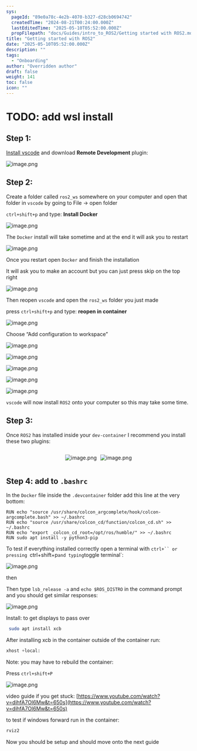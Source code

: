 ```yaml
---
sys:
  pageId: "89e0a78c-4e2b-4070-b327-d28cb0694742"
  createdTime: "2024-08-21T00:24:00.000Z"
  lastEditedTime: "2025-05-10T05:52:00.000Z"
  propFilepath: "docs/Guides/intro_to_ROS2/Getting started with ROS2.md"
title: "Getting started with ROS2"
date: "2025-05-10T05:52:00.000Z"
description: ""
tags:
  - "Onboarding"
author: "Overridden author"
draft: false
weight: 141
toc: false
icon: ""
---
```


# TODO: add wsl install

## Step 1:

[Install vscode](https://code.visualstudio.com/download) and download **Remote Development** plugin:

![image.png](https://prod-files-secure.s3.us-west-2.amazonaws.com/d518164a-d88e-44d1-a4ee-3adb3bd8bce0/efb52993-1881-4a40-b95e-6f020334f022/image.png?X-Amz-Algorithm=AWS4-HMAC-SHA256&X-Amz-Content-Sha256=UNSIGNED-PAYLOAD&X-Amz-Credential=ASIAZI2LB4664BUG3FXP%2F20250520%2Fus-west-2%2Fs3%2Faws4_request&X-Amz-Date=20250520T033600Z&X-Amz-Expires=3600&X-Amz-Security-Token=IQoJb3JpZ2luX2VjEOP%2F%2F%2F%2F%2F%2F%2F%2F%2F%2FwEaCXVzLXdlc3QtMiJHMEUCIQCR4aW8tQAqkYhucHEkoEkFxWErDx%2Bk3WupmDLPGmQqDAIgSECtOpKDlXsn%2FleTezKhGMMxpV9rnpQOh8oAlc%2FA60oqiAQInP%2F%2F%2F%2F%2F%2F%2F%2F%2F%2FARAAGgw2Mzc0MjMxODM4MDUiDII6u8nd4HgQDc29PyrcA5g2eAjOcqHo4b%2Bq7FY%2FtySFObcghCshlmn%2B5H%2F%2BHBm0%2BdhI%2BTCVOGV%2BPd%2BoxHkDDaDy9k1Fr9gEsGc2wxMAUNG2%2B84XVCjwc2TUp%2B%2BCFGK%2FksefmWFpKIEZzJszzQvoQlN9XyltR%2BX3uArabEPq0zRqz6xrwQg25vB72th%2Be7NE9yjQVftcw2MDwpsh6qxyo%2BDoSndEfcWvg64TN2I2l4v0fOTKd%2FKiHsSjbdKD4wH4PWIh5xpLbAGyoOlY8PmrKYmAoYzuTRPJJjycANDTfMg5D58kJ9pw%2Bn0Yq3CBA8s3A91Ixv1jcgyiaZKr01yU8g5%2F7BtDWS5%2BLBDjoPYAgxF4b1OpWXV9GyuUmU%2FpY3wbeVOErzG5pwdwz0AtuXQM8bsIPh3RvlIntTJ6CWaxl1xzYK7%2B789WTKA%2FUWKvc754qzOv65AYR4PXqB728P7buGiOMKZcZjioTjKxwKnb0mOKvmG4kdQFwpOCP3IL8w3ChR4jlw4Cek62HRYRor%2BkO2X8csPaYslmm5ioXII9vp6wEsKD54%2BBoTRivTWUtbT2NxoVyWesyEuldNkMEjHYYwKqHBpcm%2FaQuQ3j1sU0aE1a5pvxWeoQbu4jLiNkXG03zxq9RW1Of%2F0frd5QMJfjr8EGOqUB%2BuW%2B2n042XTfJ2t313n0rM75bNVLE%2BE9ObD3d0RJY6%2Bl%2Fz6dyQ7hfU%2BjspyP0y5n13E9bHAFHdipoMaK0osfA%2FyTUVhoo2gIB1oroo5vMFv4%2FtsqxvEmIBgbkRtcCmkGH3cGjP3cuB8RqEFhVzw302wtf5JoKLQCix6QvcksdLp2mp5jiXGljcOOC1gA0NVZfSiEexsBaR8JXiH0AUz1gVgxTkUj&X-Amz-Signature=153bc641ad1c223c420c181443b47b18503a21692f06aaec75f16b74c96b88d6&X-Amz-SignedHeaders=host&x-id=GetObject)

## Step 2:

Create a folder called `ros2_ws` somewhere on your computer and open that folder in `vscode` by going to File → open folder 

`ctrl+shift+p` and type: **Install Docker**

![image.png](https://prod-files-secure.s3.us-west-2.amazonaws.com/d518164a-d88e-44d1-a4ee-3adb3bd8bce0/2269dc0e-1cd5-47ff-bceb-c04ad9b2eab0/image.png?X-Amz-Algorithm=AWS4-HMAC-SHA256&X-Amz-Content-Sha256=UNSIGNED-PAYLOAD&X-Amz-Credential=ASIAZI2LB4664BUG3FXP%2F20250520%2Fus-west-2%2Fs3%2Faws4_request&X-Amz-Date=20250520T033600Z&X-Amz-Expires=3600&X-Amz-Security-Token=IQoJb3JpZ2luX2VjEOP%2F%2F%2F%2F%2F%2F%2F%2F%2F%2FwEaCXVzLXdlc3QtMiJHMEUCIQCR4aW8tQAqkYhucHEkoEkFxWErDx%2Bk3WupmDLPGmQqDAIgSECtOpKDlXsn%2FleTezKhGMMxpV9rnpQOh8oAlc%2FA60oqiAQInP%2F%2F%2F%2F%2F%2F%2F%2F%2F%2FARAAGgw2Mzc0MjMxODM4MDUiDII6u8nd4HgQDc29PyrcA5g2eAjOcqHo4b%2Bq7FY%2FtySFObcghCshlmn%2B5H%2F%2BHBm0%2BdhI%2BTCVOGV%2BPd%2BoxHkDDaDy9k1Fr9gEsGc2wxMAUNG2%2B84XVCjwc2TUp%2B%2BCFGK%2FksefmWFpKIEZzJszzQvoQlN9XyltR%2BX3uArabEPq0zRqz6xrwQg25vB72th%2Be7NE9yjQVftcw2MDwpsh6qxyo%2BDoSndEfcWvg64TN2I2l4v0fOTKd%2FKiHsSjbdKD4wH4PWIh5xpLbAGyoOlY8PmrKYmAoYzuTRPJJjycANDTfMg5D58kJ9pw%2Bn0Yq3CBA8s3A91Ixv1jcgyiaZKr01yU8g5%2F7BtDWS5%2BLBDjoPYAgxF4b1OpWXV9GyuUmU%2FpY3wbeVOErzG5pwdwz0AtuXQM8bsIPh3RvlIntTJ6CWaxl1xzYK7%2B789WTKA%2FUWKvc754qzOv65AYR4PXqB728P7buGiOMKZcZjioTjKxwKnb0mOKvmG4kdQFwpOCP3IL8w3ChR4jlw4Cek62HRYRor%2BkO2X8csPaYslmm5ioXII9vp6wEsKD54%2BBoTRivTWUtbT2NxoVyWesyEuldNkMEjHYYwKqHBpcm%2FaQuQ3j1sU0aE1a5pvxWeoQbu4jLiNkXG03zxq9RW1Of%2F0frd5QMJfjr8EGOqUB%2BuW%2B2n042XTfJ2t313n0rM75bNVLE%2BE9ObD3d0RJY6%2Bl%2Fz6dyQ7hfU%2BjspyP0y5n13E9bHAFHdipoMaK0osfA%2FyTUVhoo2gIB1oroo5vMFv4%2FtsqxvEmIBgbkRtcCmkGH3cGjP3cuB8RqEFhVzw302wtf5JoKLQCix6QvcksdLp2mp5jiXGljcOOC1gA0NVZfSiEexsBaR8JXiH0AUz1gVgxTkUj&X-Amz-Signature=4b384d23e8c360dca344060a68b760c054adb9d876f996c48909df6c71fec721&X-Amz-SignedHeaders=host&x-id=GetObject)

The `Docker` install will take sometime and at the end it will ask you to restart

![image.png](https://prod-files-secure.s3.us-west-2.amazonaws.com/d518164a-d88e-44d1-a4ee-3adb3bd8bce0/ed233f78-be33-4b1f-b89c-9c346c0e961e/image.png?X-Amz-Algorithm=AWS4-HMAC-SHA256&X-Amz-Content-Sha256=UNSIGNED-PAYLOAD&X-Amz-Credential=ASIAZI2LB4664BUG3FXP%2F20250520%2Fus-west-2%2Fs3%2Faws4_request&X-Amz-Date=20250520T033600Z&X-Amz-Expires=3600&X-Amz-Security-Token=IQoJb3JpZ2luX2VjEOP%2F%2F%2F%2F%2F%2F%2F%2F%2F%2FwEaCXVzLXdlc3QtMiJHMEUCIQCR4aW8tQAqkYhucHEkoEkFxWErDx%2Bk3WupmDLPGmQqDAIgSECtOpKDlXsn%2FleTezKhGMMxpV9rnpQOh8oAlc%2FA60oqiAQInP%2F%2F%2F%2F%2F%2F%2F%2F%2F%2FARAAGgw2Mzc0MjMxODM4MDUiDII6u8nd4HgQDc29PyrcA5g2eAjOcqHo4b%2Bq7FY%2FtySFObcghCshlmn%2B5H%2F%2BHBm0%2BdhI%2BTCVOGV%2BPd%2BoxHkDDaDy9k1Fr9gEsGc2wxMAUNG2%2B84XVCjwc2TUp%2B%2BCFGK%2FksefmWFpKIEZzJszzQvoQlN9XyltR%2BX3uArabEPq0zRqz6xrwQg25vB72th%2Be7NE9yjQVftcw2MDwpsh6qxyo%2BDoSndEfcWvg64TN2I2l4v0fOTKd%2FKiHsSjbdKD4wH4PWIh5xpLbAGyoOlY8PmrKYmAoYzuTRPJJjycANDTfMg5D58kJ9pw%2Bn0Yq3CBA8s3A91Ixv1jcgyiaZKr01yU8g5%2F7BtDWS5%2BLBDjoPYAgxF4b1OpWXV9GyuUmU%2FpY3wbeVOErzG5pwdwz0AtuXQM8bsIPh3RvlIntTJ6CWaxl1xzYK7%2B789WTKA%2FUWKvc754qzOv65AYR4PXqB728P7buGiOMKZcZjioTjKxwKnb0mOKvmG4kdQFwpOCP3IL8w3ChR4jlw4Cek62HRYRor%2BkO2X8csPaYslmm5ioXII9vp6wEsKD54%2BBoTRivTWUtbT2NxoVyWesyEuldNkMEjHYYwKqHBpcm%2FaQuQ3j1sU0aE1a5pvxWeoQbu4jLiNkXG03zxq9RW1Of%2F0frd5QMJfjr8EGOqUB%2BuW%2B2n042XTfJ2t313n0rM75bNVLE%2BE9ObD3d0RJY6%2Bl%2Fz6dyQ7hfU%2BjspyP0y5n13E9bHAFHdipoMaK0osfA%2FyTUVhoo2gIB1oroo5vMFv4%2FtsqxvEmIBgbkRtcCmkGH3cGjP3cuB8RqEFhVzw302wtf5JoKLQCix6QvcksdLp2mp5jiXGljcOOC1gA0NVZfSiEexsBaR8JXiH0AUz1gVgxTkUj&X-Amz-Signature=d335ab36c8aabc5eea406ff322e3bb901d03cebf9292ebcd170024a3c4d06a9d&X-Amz-SignedHeaders=host&x-id=GetObject)

Once you restart open `Docker` and finish the installation

It will ask you to make an account but you can just press skip on the top right

![image.png](https://prod-files-secure.s3.us-west-2.amazonaws.com/d518164a-d88e-44d1-a4ee-3adb3bd8bce0/21010ad9-1659-4fd9-9f59-9932a09b2a3d/image.png?X-Amz-Algorithm=AWS4-HMAC-SHA256&X-Amz-Content-Sha256=UNSIGNED-PAYLOAD&X-Amz-Credential=ASIAZI2LB4664BUG3FXP%2F20250520%2Fus-west-2%2Fs3%2Faws4_request&X-Amz-Date=20250520T033600Z&X-Amz-Expires=3600&X-Amz-Security-Token=IQoJb3JpZ2luX2VjEOP%2F%2F%2F%2F%2F%2F%2F%2F%2F%2FwEaCXVzLXdlc3QtMiJHMEUCIQCR4aW8tQAqkYhucHEkoEkFxWErDx%2Bk3WupmDLPGmQqDAIgSECtOpKDlXsn%2FleTezKhGMMxpV9rnpQOh8oAlc%2FA60oqiAQInP%2F%2F%2F%2F%2F%2F%2F%2F%2F%2FARAAGgw2Mzc0MjMxODM4MDUiDII6u8nd4HgQDc29PyrcA5g2eAjOcqHo4b%2Bq7FY%2FtySFObcghCshlmn%2B5H%2F%2BHBm0%2BdhI%2BTCVOGV%2BPd%2BoxHkDDaDy9k1Fr9gEsGc2wxMAUNG2%2B84XVCjwc2TUp%2B%2BCFGK%2FksefmWFpKIEZzJszzQvoQlN9XyltR%2BX3uArabEPq0zRqz6xrwQg25vB72th%2Be7NE9yjQVftcw2MDwpsh6qxyo%2BDoSndEfcWvg64TN2I2l4v0fOTKd%2FKiHsSjbdKD4wH4PWIh5xpLbAGyoOlY8PmrKYmAoYzuTRPJJjycANDTfMg5D58kJ9pw%2Bn0Yq3CBA8s3A91Ixv1jcgyiaZKr01yU8g5%2F7BtDWS5%2BLBDjoPYAgxF4b1OpWXV9GyuUmU%2FpY3wbeVOErzG5pwdwz0AtuXQM8bsIPh3RvlIntTJ6CWaxl1xzYK7%2B789WTKA%2FUWKvc754qzOv65AYR4PXqB728P7buGiOMKZcZjioTjKxwKnb0mOKvmG4kdQFwpOCP3IL8w3ChR4jlw4Cek62HRYRor%2BkO2X8csPaYslmm5ioXII9vp6wEsKD54%2BBoTRivTWUtbT2NxoVyWesyEuldNkMEjHYYwKqHBpcm%2FaQuQ3j1sU0aE1a5pvxWeoQbu4jLiNkXG03zxq9RW1Of%2F0frd5QMJfjr8EGOqUB%2BuW%2B2n042XTfJ2t313n0rM75bNVLE%2BE9ObD3d0RJY6%2Bl%2Fz6dyQ7hfU%2BjspyP0y5n13E9bHAFHdipoMaK0osfA%2FyTUVhoo2gIB1oroo5vMFv4%2FtsqxvEmIBgbkRtcCmkGH3cGjP3cuB8RqEFhVzw302wtf5JoKLQCix6QvcksdLp2mp5jiXGljcOOC1gA0NVZfSiEexsBaR8JXiH0AUz1gVgxTkUj&X-Amz-Signature=50ca272b98a855275fa829c8a4bd7d179189c8e0eb908604db06df44acf5d9ab&X-Amz-SignedHeaders=host&x-id=GetObject)

Then reopen `vscode` and open the `ros2_ws` folder you just made

press `ctrl+shift+p` and type: **reopen in container**

![image.png](https://prod-files-secure.s3.us-west-2.amazonaws.com/d518164a-d88e-44d1-a4ee-3adb3bd8bce0/4e93b8c2-41ad-488c-8095-c74205196118/image.png?X-Amz-Algorithm=AWS4-HMAC-SHA256&X-Amz-Content-Sha256=UNSIGNED-PAYLOAD&X-Amz-Credential=ASIAZI2LB4664BUG3FXP%2F20250520%2Fus-west-2%2Fs3%2Faws4_request&X-Amz-Date=20250520T033600Z&X-Amz-Expires=3600&X-Amz-Security-Token=IQoJb3JpZ2luX2VjEOP%2F%2F%2F%2F%2F%2F%2F%2F%2F%2FwEaCXVzLXdlc3QtMiJHMEUCIQCR4aW8tQAqkYhucHEkoEkFxWErDx%2Bk3WupmDLPGmQqDAIgSECtOpKDlXsn%2FleTezKhGMMxpV9rnpQOh8oAlc%2FA60oqiAQInP%2F%2F%2F%2F%2F%2F%2F%2F%2F%2FARAAGgw2Mzc0MjMxODM4MDUiDII6u8nd4HgQDc29PyrcA5g2eAjOcqHo4b%2Bq7FY%2FtySFObcghCshlmn%2B5H%2F%2BHBm0%2BdhI%2BTCVOGV%2BPd%2BoxHkDDaDy9k1Fr9gEsGc2wxMAUNG2%2B84XVCjwc2TUp%2B%2BCFGK%2FksefmWFpKIEZzJszzQvoQlN9XyltR%2BX3uArabEPq0zRqz6xrwQg25vB72th%2Be7NE9yjQVftcw2MDwpsh6qxyo%2BDoSndEfcWvg64TN2I2l4v0fOTKd%2FKiHsSjbdKD4wH4PWIh5xpLbAGyoOlY8PmrKYmAoYzuTRPJJjycANDTfMg5D58kJ9pw%2Bn0Yq3CBA8s3A91Ixv1jcgyiaZKr01yU8g5%2F7BtDWS5%2BLBDjoPYAgxF4b1OpWXV9GyuUmU%2FpY3wbeVOErzG5pwdwz0AtuXQM8bsIPh3RvlIntTJ6CWaxl1xzYK7%2B789WTKA%2FUWKvc754qzOv65AYR4PXqB728P7buGiOMKZcZjioTjKxwKnb0mOKvmG4kdQFwpOCP3IL8w3ChR4jlw4Cek62HRYRor%2BkO2X8csPaYslmm5ioXII9vp6wEsKD54%2BBoTRivTWUtbT2NxoVyWesyEuldNkMEjHYYwKqHBpcm%2FaQuQ3j1sU0aE1a5pvxWeoQbu4jLiNkXG03zxq9RW1Of%2F0frd5QMJfjr8EGOqUB%2BuW%2B2n042XTfJ2t313n0rM75bNVLE%2BE9ObD3d0RJY6%2Bl%2Fz6dyQ7hfU%2BjspyP0y5n13E9bHAFHdipoMaK0osfA%2FyTUVhoo2gIB1oroo5vMFv4%2FtsqxvEmIBgbkRtcCmkGH3cGjP3cuB8RqEFhVzw302wtf5JoKLQCix6QvcksdLp2mp5jiXGljcOOC1gA0NVZfSiEexsBaR8JXiH0AUz1gVgxTkUj&X-Amz-Signature=c42e0b85d34b5419ae221cc30abbf10e73bff3177f7ec342dbad49a22fc0fbda&X-Amz-SignedHeaders=host&x-id=GetObject)

Choose “Add configuration to workspace”

![image.png](https://prod-files-secure.s3.us-west-2.amazonaws.com/d518164a-d88e-44d1-a4ee-3adb3bd8bce0/9560b282-5060-4989-ba37-97e7b2c22476/image.png?X-Amz-Algorithm=AWS4-HMAC-SHA256&X-Amz-Content-Sha256=UNSIGNED-PAYLOAD&X-Amz-Credential=ASIAZI2LB4664BUG3FXP%2F20250520%2Fus-west-2%2Fs3%2Faws4_request&X-Amz-Date=20250520T033600Z&X-Amz-Expires=3600&X-Amz-Security-Token=IQoJb3JpZ2luX2VjEOP%2F%2F%2F%2F%2F%2F%2F%2F%2F%2FwEaCXVzLXdlc3QtMiJHMEUCIQCR4aW8tQAqkYhucHEkoEkFxWErDx%2Bk3WupmDLPGmQqDAIgSECtOpKDlXsn%2FleTezKhGMMxpV9rnpQOh8oAlc%2FA60oqiAQInP%2F%2F%2F%2F%2F%2F%2F%2F%2F%2FARAAGgw2Mzc0MjMxODM4MDUiDII6u8nd4HgQDc29PyrcA5g2eAjOcqHo4b%2Bq7FY%2FtySFObcghCshlmn%2B5H%2F%2BHBm0%2BdhI%2BTCVOGV%2BPd%2BoxHkDDaDy9k1Fr9gEsGc2wxMAUNG2%2B84XVCjwc2TUp%2B%2BCFGK%2FksefmWFpKIEZzJszzQvoQlN9XyltR%2BX3uArabEPq0zRqz6xrwQg25vB72th%2Be7NE9yjQVftcw2MDwpsh6qxyo%2BDoSndEfcWvg64TN2I2l4v0fOTKd%2FKiHsSjbdKD4wH4PWIh5xpLbAGyoOlY8PmrKYmAoYzuTRPJJjycANDTfMg5D58kJ9pw%2Bn0Yq3CBA8s3A91Ixv1jcgyiaZKr01yU8g5%2F7BtDWS5%2BLBDjoPYAgxF4b1OpWXV9GyuUmU%2FpY3wbeVOErzG5pwdwz0AtuXQM8bsIPh3RvlIntTJ6CWaxl1xzYK7%2B789WTKA%2FUWKvc754qzOv65AYR4PXqB728P7buGiOMKZcZjioTjKxwKnb0mOKvmG4kdQFwpOCP3IL8w3ChR4jlw4Cek62HRYRor%2BkO2X8csPaYslmm5ioXII9vp6wEsKD54%2BBoTRivTWUtbT2NxoVyWesyEuldNkMEjHYYwKqHBpcm%2FaQuQ3j1sU0aE1a5pvxWeoQbu4jLiNkXG03zxq9RW1Of%2F0frd5QMJfjr8EGOqUB%2BuW%2B2n042XTfJ2t313n0rM75bNVLE%2BE9ObD3d0RJY6%2Bl%2Fz6dyQ7hfU%2BjspyP0y5n13E9bHAFHdipoMaK0osfA%2FyTUVhoo2gIB1oroo5vMFv4%2FtsqxvEmIBgbkRtcCmkGH3cGjP3cuB8RqEFhVzw302wtf5JoKLQCix6QvcksdLp2mp5jiXGljcOOC1gA0NVZfSiEexsBaR8JXiH0AUz1gVgxTkUj&X-Amz-Signature=e455f64b693fda14b7f53b1e505c88de9cafbd3d0d00edf1f6acda3a7c3ee605&X-Amz-SignedHeaders=host&x-id=GetObject)

![image.png](https://prod-files-secure.s3.us-west-2.amazonaws.com/d518164a-d88e-44d1-a4ee-3adb3bd8bce0/2ee63f81-886b-48e8-a553-dc6e5eac99e4/image.png?X-Amz-Algorithm=AWS4-HMAC-SHA256&X-Amz-Content-Sha256=UNSIGNED-PAYLOAD&X-Amz-Credential=ASIAZI2LB4664BUG3FXP%2F20250520%2Fus-west-2%2Fs3%2Faws4_request&X-Amz-Date=20250520T033600Z&X-Amz-Expires=3600&X-Amz-Security-Token=IQoJb3JpZ2luX2VjEOP%2F%2F%2F%2F%2F%2F%2F%2F%2F%2FwEaCXVzLXdlc3QtMiJHMEUCIQCR4aW8tQAqkYhucHEkoEkFxWErDx%2Bk3WupmDLPGmQqDAIgSECtOpKDlXsn%2FleTezKhGMMxpV9rnpQOh8oAlc%2FA60oqiAQInP%2F%2F%2F%2F%2F%2F%2F%2F%2F%2FARAAGgw2Mzc0MjMxODM4MDUiDII6u8nd4HgQDc29PyrcA5g2eAjOcqHo4b%2Bq7FY%2FtySFObcghCshlmn%2B5H%2F%2BHBm0%2BdhI%2BTCVOGV%2BPd%2BoxHkDDaDy9k1Fr9gEsGc2wxMAUNG2%2B84XVCjwc2TUp%2B%2BCFGK%2FksefmWFpKIEZzJszzQvoQlN9XyltR%2BX3uArabEPq0zRqz6xrwQg25vB72th%2Be7NE9yjQVftcw2MDwpsh6qxyo%2BDoSndEfcWvg64TN2I2l4v0fOTKd%2FKiHsSjbdKD4wH4PWIh5xpLbAGyoOlY8PmrKYmAoYzuTRPJJjycANDTfMg5D58kJ9pw%2Bn0Yq3CBA8s3A91Ixv1jcgyiaZKr01yU8g5%2F7BtDWS5%2BLBDjoPYAgxF4b1OpWXV9GyuUmU%2FpY3wbeVOErzG5pwdwz0AtuXQM8bsIPh3RvlIntTJ6CWaxl1xzYK7%2B789WTKA%2FUWKvc754qzOv65AYR4PXqB728P7buGiOMKZcZjioTjKxwKnb0mOKvmG4kdQFwpOCP3IL8w3ChR4jlw4Cek62HRYRor%2BkO2X8csPaYslmm5ioXII9vp6wEsKD54%2BBoTRivTWUtbT2NxoVyWesyEuldNkMEjHYYwKqHBpcm%2FaQuQ3j1sU0aE1a5pvxWeoQbu4jLiNkXG03zxq9RW1Of%2F0frd5QMJfjr8EGOqUB%2BuW%2B2n042XTfJ2t313n0rM75bNVLE%2BE9ObD3d0RJY6%2Bl%2Fz6dyQ7hfU%2BjspyP0y5n13E9bHAFHdipoMaK0osfA%2FyTUVhoo2gIB1oroo5vMFv4%2FtsqxvEmIBgbkRtcCmkGH3cGjP3cuB8RqEFhVzw302wtf5JoKLQCix6QvcksdLp2mp5jiXGljcOOC1gA0NVZfSiEexsBaR8JXiH0AUz1gVgxTkUj&X-Amz-Signature=347259f0bae63e5a462f18398e6b8a80cb5858ab7a3b17df51b592496218f759&X-Amz-SignedHeaders=host&x-id=GetObject)

![image.png](https://prod-files-secure.s3.us-west-2.amazonaws.com/d518164a-d88e-44d1-a4ee-3adb3bd8bce0/ae1580b2-b048-407e-aed9-b584224a7a04/image.png?X-Amz-Algorithm=AWS4-HMAC-SHA256&X-Amz-Content-Sha256=UNSIGNED-PAYLOAD&X-Amz-Credential=ASIAZI2LB4664BUG3FXP%2F20250520%2Fus-west-2%2Fs3%2Faws4_request&X-Amz-Date=20250520T033600Z&X-Amz-Expires=3600&X-Amz-Security-Token=IQoJb3JpZ2luX2VjEOP%2F%2F%2F%2F%2F%2F%2F%2F%2F%2FwEaCXVzLXdlc3QtMiJHMEUCIQCR4aW8tQAqkYhucHEkoEkFxWErDx%2Bk3WupmDLPGmQqDAIgSECtOpKDlXsn%2FleTezKhGMMxpV9rnpQOh8oAlc%2FA60oqiAQInP%2F%2F%2F%2F%2F%2F%2F%2F%2F%2FARAAGgw2Mzc0MjMxODM4MDUiDII6u8nd4HgQDc29PyrcA5g2eAjOcqHo4b%2Bq7FY%2FtySFObcghCshlmn%2B5H%2F%2BHBm0%2BdhI%2BTCVOGV%2BPd%2BoxHkDDaDy9k1Fr9gEsGc2wxMAUNG2%2B84XVCjwc2TUp%2B%2BCFGK%2FksefmWFpKIEZzJszzQvoQlN9XyltR%2BX3uArabEPq0zRqz6xrwQg25vB72th%2Be7NE9yjQVftcw2MDwpsh6qxyo%2BDoSndEfcWvg64TN2I2l4v0fOTKd%2FKiHsSjbdKD4wH4PWIh5xpLbAGyoOlY8PmrKYmAoYzuTRPJJjycANDTfMg5D58kJ9pw%2Bn0Yq3CBA8s3A91Ixv1jcgyiaZKr01yU8g5%2F7BtDWS5%2BLBDjoPYAgxF4b1OpWXV9GyuUmU%2FpY3wbeVOErzG5pwdwz0AtuXQM8bsIPh3RvlIntTJ6CWaxl1xzYK7%2B789WTKA%2FUWKvc754qzOv65AYR4PXqB728P7buGiOMKZcZjioTjKxwKnb0mOKvmG4kdQFwpOCP3IL8w3ChR4jlw4Cek62HRYRor%2BkO2X8csPaYslmm5ioXII9vp6wEsKD54%2BBoTRivTWUtbT2NxoVyWesyEuldNkMEjHYYwKqHBpcm%2FaQuQ3j1sU0aE1a5pvxWeoQbu4jLiNkXG03zxq9RW1Of%2F0frd5QMJfjr8EGOqUB%2BuW%2B2n042XTfJ2t313n0rM75bNVLE%2BE9ObD3d0RJY6%2Bl%2Fz6dyQ7hfU%2BjspyP0y5n13E9bHAFHdipoMaK0osfA%2FyTUVhoo2gIB1oroo5vMFv4%2FtsqxvEmIBgbkRtcCmkGH3cGjP3cuB8RqEFhVzw302wtf5JoKLQCix6QvcksdLp2mp5jiXGljcOOC1gA0NVZfSiEexsBaR8JXiH0AUz1gVgxTkUj&X-Amz-Signature=04a5b5e61e22216f6dfe423080b6cbd2965f72552dfd2e1963586b9118c366f7&X-Amz-SignedHeaders=host&x-id=GetObject)

![image.png](https://prod-files-secure.s3.us-west-2.amazonaws.com/d518164a-d88e-44d1-a4ee-3adb3bd8bce0/53255b28-f75e-430f-b9e3-c0ac8577e42b/image.png?X-Amz-Algorithm=AWS4-HMAC-SHA256&X-Amz-Content-Sha256=UNSIGNED-PAYLOAD&X-Amz-Credential=ASIAZI2LB4664BUG3FXP%2F20250520%2Fus-west-2%2Fs3%2Faws4_request&X-Amz-Date=20250520T033600Z&X-Amz-Expires=3600&X-Amz-Security-Token=IQoJb3JpZ2luX2VjEOP%2F%2F%2F%2F%2F%2F%2F%2F%2F%2FwEaCXVzLXdlc3QtMiJHMEUCIQCR4aW8tQAqkYhucHEkoEkFxWErDx%2Bk3WupmDLPGmQqDAIgSECtOpKDlXsn%2FleTezKhGMMxpV9rnpQOh8oAlc%2FA60oqiAQInP%2F%2F%2F%2F%2F%2F%2F%2F%2F%2FARAAGgw2Mzc0MjMxODM4MDUiDII6u8nd4HgQDc29PyrcA5g2eAjOcqHo4b%2Bq7FY%2FtySFObcghCshlmn%2B5H%2F%2BHBm0%2BdhI%2BTCVOGV%2BPd%2BoxHkDDaDy9k1Fr9gEsGc2wxMAUNG2%2B84XVCjwc2TUp%2B%2BCFGK%2FksefmWFpKIEZzJszzQvoQlN9XyltR%2BX3uArabEPq0zRqz6xrwQg25vB72th%2Be7NE9yjQVftcw2MDwpsh6qxyo%2BDoSndEfcWvg64TN2I2l4v0fOTKd%2FKiHsSjbdKD4wH4PWIh5xpLbAGyoOlY8PmrKYmAoYzuTRPJJjycANDTfMg5D58kJ9pw%2Bn0Yq3CBA8s3A91Ixv1jcgyiaZKr01yU8g5%2F7BtDWS5%2BLBDjoPYAgxF4b1OpWXV9GyuUmU%2FpY3wbeVOErzG5pwdwz0AtuXQM8bsIPh3RvlIntTJ6CWaxl1xzYK7%2B789WTKA%2FUWKvc754qzOv65AYR4PXqB728P7buGiOMKZcZjioTjKxwKnb0mOKvmG4kdQFwpOCP3IL8w3ChR4jlw4Cek62HRYRor%2BkO2X8csPaYslmm5ioXII9vp6wEsKD54%2BBoTRivTWUtbT2NxoVyWesyEuldNkMEjHYYwKqHBpcm%2FaQuQ3j1sU0aE1a5pvxWeoQbu4jLiNkXG03zxq9RW1Of%2F0frd5QMJfjr8EGOqUB%2BuW%2B2n042XTfJ2t313n0rM75bNVLE%2BE9ObD3d0RJY6%2Bl%2Fz6dyQ7hfU%2BjspyP0y5n13E9bHAFHdipoMaK0osfA%2FyTUVhoo2gIB1oroo5vMFv4%2FtsqxvEmIBgbkRtcCmkGH3cGjP3cuB8RqEFhVzw302wtf5JoKLQCix6QvcksdLp2mp5jiXGljcOOC1gA0NVZfSiEexsBaR8JXiH0AUz1gVgxTkUj&X-Amz-Signature=ad7cee30491cf9f599d2a36b0fe41cd67c255d63357428cfac4c33588997f172&X-Amz-SignedHeaders=host&x-id=GetObject)

![image.png](https://prod-files-secure.s3.us-west-2.amazonaws.com/d518164a-d88e-44d1-a4ee-3adb3bd8bce0/7c562767-5af9-4ffb-97d1-327bcdf4ee00/image.png?X-Amz-Algorithm=AWS4-HMAC-SHA256&X-Amz-Content-Sha256=UNSIGNED-PAYLOAD&X-Amz-Credential=ASIAZI2LB4664BUG3FXP%2F20250520%2Fus-west-2%2Fs3%2Faws4_request&X-Amz-Date=20250520T033600Z&X-Amz-Expires=3600&X-Amz-Security-Token=IQoJb3JpZ2luX2VjEOP%2F%2F%2F%2F%2F%2F%2F%2F%2F%2FwEaCXVzLXdlc3QtMiJHMEUCIQCR4aW8tQAqkYhucHEkoEkFxWErDx%2Bk3WupmDLPGmQqDAIgSECtOpKDlXsn%2FleTezKhGMMxpV9rnpQOh8oAlc%2FA60oqiAQInP%2F%2F%2F%2F%2F%2F%2F%2F%2F%2FARAAGgw2Mzc0MjMxODM4MDUiDII6u8nd4HgQDc29PyrcA5g2eAjOcqHo4b%2Bq7FY%2FtySFObcghCshlmn%2B5H%2F%2BHBm0%2BdhI%2BTCVOGV%2BPd%2BoxHkDDaDy9k1Fr9gEsGc2wxMAUNG2%2B84XVCjwc2TUp%2B%2BCFGK%2FksefmWFpKIEZzJszzQvoQlN9XyltR%2BX3uArabEPq0zRqz6xrwQg25vB72th%2Be7NE9yjQVftcw2MDwpsh6qxyo%2BDoSndEfcWvg64TN2I2l4v0fOTKd%2FKiHsSjbdKD4wH4PWIh5xpLbAGyoOlY8PmrKYmAoYzuTRPJJjycANDTfMg5D58kJ9pw%2Bn0Yq3CBA8s3A91Ixv1jcgyiaZKr01yU8g5%2F7BtDWS5%2BLBDjoPYAgxF4b1OpWXV9GyuUmU%2FpY3wbeVOErzG5pwdwz0AtuXQM8bsIPh3RvlIntTJ6CWaxl1xzYK7%2B789WTKA%2FUWKvc754qzOv65AYR4PXqB728P7buGiOMKZcZjioTjKxwKnb0mOKvmG4kdQFwpOCP3IL8w3ChR4jlw4Cek62HRYRor%2BkO2X8csPaYslmm5ioXII9vp6wEsKD54%2BBoTRivTWUtbT2NxoVyWesyEuldNkMEjHYYwKqHBpcm%2FaQuQ3j1sU0aE1a5pvxWeoQbu4jLiNkXG03zxq9RW1Of%2F0frd5QMJfjr8EGOqUB%2BuW%2B2n042XTfJ2t313n0rM75bNVLE%2BE9ObD3d0RJY6%2Bl%2Fz6dyQ7hfU%2BjspyP0y5n13E9bHAFHdipoMaK0osfA%2FyTUVhoo2gIB1oroo5vMFv4%2FtsqxvEmIBgbkRtcCmkGH3cGjP3cuB8RqEFhVzw302wtf5JoKLQCix6QvcksdLp2mp5jiXGljcOOC1gA0NVZfSiEexsBaR8JXiH0AUz1gVgxTkUj&X-Amz-Signature=f5da337318e8f8063370884ec0f789ff13744cd2fd19fb7c1431fa26253a0d99&X-Amz-SignedHeaders=host&x-id=GetObject)

`vscode` will now install `ROS2` onto your computer so this may take some time.

## Step 3:

Once `ROS2` has installed inside your `dev-container` I recommend you install these two plugins:

<div style="display: flex;flex-direction: row; column-gap:10px; max-width: 630px;justify-content: center;">
<div>

![image.png](https://prod-files-secure.s3.us-west-2.amazonaws.com/d518164a-d88e-44d1-a4ee-3adb3bd8bce0/3fc3d550-5a54-4ba1-ba6b-faa01cdb7369/image.png?X-Amz-Algorithm=AWS4-HMAC-SHA256&X-Amz-Content-Sha256=UNSIGNED-PAYLOAD&X-Amz-Credential=ASIAZI2LB4664U7FSJVN%2F20250520%2Fus-west-2%2Fs3%2Faws4_request&X-Amz-Date=20250520T033606Z&X-Amz-Expires=3600&X-Amz-Security-Token=IQoJb3JpZ2luX2VjEOP%2F%2F%2F%2F%2F%2F%2F%2F%2F%2FwEaCXVzLXdlc3QtMiJGMEQCIC%2BKCmOpxyf9y2xuaphT0QvxmSdAn0hVvRBvGLd4gkIMAiBdjZc9VN9n%2BKPm8hS8%2BZkmSkWfaUIEbL3NGEa7%2FTRxTyqIBAic%2F%2F%2F%2F%2F%2F%2F%2F%2F%2F8BEAAaDDYzNzQyMzE4MzgwNSIMjqAMsHf3ZvOzoPKgKtwD4nSRYsZ3qm1ypW2D5bCd%2FKmowSOKHpgzzbMuT2BohnUL6YWNsBMMM1npZM7ih3fnMdAs7fcNEZSDancAp%2BsstmfTxbCgAcOygtQXp38%2BgY1%2FXJezKmooYhvRrg2klm4AboyrLgle63th8AdhzO5TZfdrDJFVcNpyfiQdtYAe7LGYr35LpJY%2BOzjDnIJJolNDopbw1IiIW1cAwSrvnUJcxCxcm1W14Kvc6YxgUZ16vBOXXsDwQVZJ%2By56JUWClgdq9CI567RxnFP%2BVnGRmaCutg2UNqor%2FoW3rPzOYY%2F81rzV3M8WJ9UAeRXYKaQdqVXjlEDoUxSxLvDHFmydoncWCkmaEgg0fdP6KpsV5dKIB1ZCKgUOVpL7ziCX8EZtmg9ntZRlpBx%2F%2B3DgdhaCQ0Bu7u9%2FsyzE7CUUToq034J%2F9mgqy%2B48ZUDFHuQCYDIHYTCNbM4eMuh5bJBMP6p6g6FTRnpAaeLW9MT%2F6lDUsp8bBsu4IIRj0PG6lTEqs4JiOzHbGG7Reclmd%2FapFqpCr1vCPX9hRbwgrMbfjn24GLyE7k92TnBkWzwcfH6PKdwKvLiKCSjJ7bhektyX9s0goM9UrleyDnHaG7aZU2Rp3tHON5EE8OX3fUJvfthrst8wveKvwQY6pgFy%2Bed0sKaNTXfOoTu87p3p%2FzhGcQ20jxhLl1HAMCqeHy9IuxOsZ62Rz7VPguPdknlmR32%2BmUElHDvpo6KryB6mSucf%2BIP5TE%2F9nkg3VDnqqxSCRqDwe2weHB4koAVfOURd87TF%2FXkBCc3CFUZSk9Za7WqobaT0k%2FXiziq71uH32muqwUUKZPEd3qyodfBEL8FMopNu0cAAHSuejEIvOyKYY8etIKBR&X-Amz-Signature=1fa2f89ea11f58d6fa7b88ef89ccde4c6f854e7b2e8b78ac27d8103dde3edfb8&X-Amz-SignedHeaders=host&x-id=GetObject)

</div>
<div>

![image.png](https://prod-files-secure.s3.us-west-2.amazonaws.com/d518164a-d88e-44d1-a4ee-3adb3bd8bce0/d994cc66-13c2-4093-a5a3-f84cf4601a82/image.png?X-Amz-Algorithm=AWS4-HMAC-SHA256&X-Amz-Content-Sha256=UNSIGNED-PAYLOAD&X-Amz-Credential=ASIAZI2LB466Y2RYVCGS%2F20250520%2Fus-west-2%2Fs3%2Faws4_request&X-Amz-Date=20250520T033606Z&X-Amz-Expires=3600&X-Amz-Security-Token=IQoJb3JpZ2luX2VjEOT%2F%2F%2F%2F%2F%2F%2F%2F%2F%2FwEaCXVzLXdlc3QtMiJHMEUCIQD3oqMf9onsFCM8sWV795AbwPaOuVrL5Z3clRd8yXhFgQIgMyWiDBDi8q64PHOuE7NTDINoYAfRWb6gaeaXNIf0n0cqiAQInP%2F%2F%2F%2F%2F%2F%2F%2F%2F%2FARAAGgw2Mzc0MjMxODM4MDUiDDzDOeAvN0uBCD09yCrcAwKQJNXC41bXBJEXdQWGQ8PdzH%2BlGGiHCcWNoBU29piR4%2BIcVdCtoUjwyNggF9SSz21rKmksQIpxAhTcm2QWiGfrqAuMAC9KeFY9m9gyWnRR1kAIc2mdOML3jhvhNTDEFM62XIDLu8mYzeenMuladEBQWixJ20TLxdaCfH7mUqkyz3aLrevU7%2BVOr8e78yb4AKXr%2FuaX3Ap2zv5aid99rm6WtkmlMx121Kb3HYgL%2FvjcVVa3ALvDluJj9THgIF0RSzVXZWXpgt6yFI%2Brl8IjTScYNFkai1nc8WUd27L1E7%2FjOoPhU3Elx4EfWspLSnJH%2F6B0VBRmEdDblzLSUTd4tpuZycaH2jJ9HTXA4rcaJSsSOe102R6E0kG8VRs1lWfJj0SCy601rmiejqD0FS3vXvgP7kx7excDI1SGtmFsSeCbUdq3p6mDGuFTH%2BcOO8ia3LHZok%2FNBLLnjiAt%2BLQsCXl0J3YCu9LcEwvCwaXC6X13%2BmR7qjYXVwq%2FVlPWzXzBUbsIvIVbCYezfl7uhOS1PqZv2Ev%2BLlWu2GGS4oto505yrBaMIiIHuhB0UwZwVBKh32fR%2FElxwe0GbpjDN9XpszqmnHhklXHmp%2F81StOPE2NUD1tcqndJETHKy4NCMIPsr8EGOqUBmZEl1Rd%2BqKA3OmmTDhSUanA3wGwmdr0WJb%2B%2BC%2F7nnNNdk%2Bt%2B5t5ikQvPdHjk1DNFT5J%2FYzNwlsLUWA7tq1ESkTmI3HzkXVaHfYXvgzEQcAdLjGGnJhy6%2FEK74dE%2BagCiss2rxRt9XoFiw8hP%2BLwt6BmoJOlX00qKQ1Lm8JSnsr82ysXU4RmqD22RZ9Tx1OLqj7ToD%2Flwy3FHM8jwGvd9%2BTKOTTys&X-Amz-Signature=39389c43c9f418a4c168eb76be8168019d3d9b582b5ba1a2e76d156be40ba276&X-Amz-SignedHeaders=host&x-id=GetObject)

</div>
</div>

## Step 4: add to `.bashrc`

In the `Docker` file inside the `.devcontainer` folder add this line at the very bottom: 

```docker
RUN echo "source /usr/share/colcon_argcomplete/hook/colcon-argcomplete.bash" >> ~/.bashrc
RUN echo "source /usr/share/colcon_cd/function/colcon_cd.sh" >> ~/.bashrc
RUN echo "export _colcon_cd_root=/opt/ros/humble/" >> ~/.bashrc
RUN sudo apt install -y python3-pip 
```

To test if everything installed correctly open a terminal with `ctrl+`` or pressing `ctrl+shift+p` and typing `toggle terminal`:

![image.png](https://prod-files-secure.s3.us-west-2.amazonaws.com/d518164a-d88e-44d1-a4ee-3adb3bd8bce0/6a4943d8-b04e-4c02-9a58-775f3384d1a5/image.png?X-Amz-Algorithm=AWS4-HMAC-SHA256&X-Amz-Content-Sha256=UNSIGNED-PAYLOAD&X-Amz-Credential=ASIAZI2LB4664BUG3FXP%2F20250520%2Fus-west-2%2Fs3%2Faws4_request&X-Amz-Date=20250520T033600Z&X-Amz-Expires=3600&X-Amz-Security-Token=IQoJb3JpZ2luX2VjEOP%2F%2F%2F%2F%2F%2F%2F%2F%2F%2FwEaCXVzLXdlc3QtMiJHMEUCIQCR4aW8tQAqkYhucHEkoEkFxWErDx%2Bk3WupmDLPGmQqDAIgSECtOpKDlXsn%2FleTezKhGMMxpV9rnpQOh8oAlc%2FA60oqiAQInP%2F%2F%2F%2F%2F%2F%2F%2F%2F%2FARAAGgw2Mzc0MjMxODM4MDUiDII6u8nd4HgQDc29PyrcA5g2eAjOcqHo4b%2Bq7FY%2FtySFObcghCshlmn%2B5H%2F%2BHBm0%2BdhI%2BTCVOGV%2BPd%2BoxHkDDaDy9k1Fr9gEsGc2wxMAUNG2%2B84XVCjwc2TUp%2B%2BCFGK%2FksefmWFpKIEZzJszzQvoQlN9XyltR%2BX3uArabEPq0zRqz6xrwQg25vB72th%2Be7NE9yjQVftcw2MDwpsh6qxyo%2BDoSndEfcWvg64TN2I2l4v0fOTKd%2FKiHsSjbdKD4wH4PWIh5xpLbAGyoOlY8PmrKYmAoYzuTRPJJjycANDTfMg5D58kJ9pw%2Bn0Yq3CBA8s3A91Ixv1jcgyiaZKr01yU8g5%2F7BtDWS5%2BLBDjoPYAgxF4b1OpWXV9GyuUmU%2FpY3wbeVOErzG5pwdwz0AtuXQM8bsIPh3RvlIntTJ6CWaxl1xzYK7%2B789WTKA%2FUWKvc754qzOv65AYR4PXqB728P7buGiOMKZcZjioTjKxwKnb0mOKvmG4kdQFwpOCP3IL8w3ChR4jlw4Cek62HRYRor%2BkO2X8csPaYslmm5ioXII9vp6wEsKD54%2BBoTRivTWUtbT2NxoVyWesyEuldNkMEjHYYwKqHBpcm%2FaQuQ3j1sU0aE1a5pvxWeoQbu4jLiNkXG03zxq9RW1Of%2F0frd5QMJfjr8EGOqUB%2BuW%2B2n042XTfJ2t313n0rM75bNVLE%2BE9ObD3d0RJY6%2Bl%2Fz6dyQ7hfU%2BjspyP0y5n13E9bHAFHdipoMaK0osfA%2FyTUVhoo2gIB1oroo5vMFv4%2FtsqxvEmIBgbkRtcCmkGH3cGjP3cuB8RqEFhVzw302wtf5JoKLQCix6QvcksdLp2mp5jiXGljcOOC1gA0NVZfSiEexsBaR8JXiH0AUz1gVgxTkUj&X-Amz-Signature=8bce826e0faa2dffb3d473eaa99cd000926675286b975b0a9917a03a8d4ea7d3&X-Amz-SignedHeaders=host&x-id=GetObject)

then 

Then type `lsb_release -a` and `echo $ROS_DISTRO` in the command prompt and you should get similar responses:

![image.png](https://prod-files-secure.s3.us-west-2.amazonaws.com/d518164a-d88e-44d1-a4ee-3adb3bd8bce0/3e635dec-a805-4e85-8b9e-d000e5b71a4e/image.png?X-Amz-Algorithm=AWS4-HMAC-SHA256&X-Amz-Content-Sha256=UNSIGNED-PAYLOAD&X-Amz-Credential=ASIAZI2LB4664BUG3FXP%2F20250520%2Fus-west-2%2Fs3%2Faws4_request&X-Amz-Date=20250520T033600Z&X-Amz-Expires=3600&X-Amz-Security-Token=IQoJb3JpZ2luX2VjEOP%2F%2F%2F%2F%2F%2F%2F%2F%2F%2FwEaCXVzLXdlc3QtMiJHMEUCIQCR4aW8tQAqkYhucHEkoEkFxWErDx%2Bk3WupmDLPGmQqDAIgSECtOpKDlXsn%2FleTezKhGMMxpV9rnpQOh8oAlc%2FA60oqiAQInP%2F%2F%2F%2F%2F%2F%2F%2F%2F%2FARAAGgw2Mzc0MjMxODM4MDUiDII6u8nd4HgQDc29PyrcA5g2eAjOcqHo4b%2Bq7FY%2FtySFObcghCshlmn%2B5H%2F%2BHBm0%2BdhI%2BTCVOGV%2BPd%2BoxHkDDaDy9k1Fr9gEsGc2wxMAUNG2%2B84XVCjwc2TUp%2B%2BCFGK%2FksefmWFpKIEZzJszzQvoQlN9XyltR%2BX3uArabEPq0zRqz6xrwQg25vB72th%2Be7NE9yjQVftcw2MDwpsh6qxyo%2BDoSndEfcWvg64TN2I2l4v0fOTKd%2FKiHsSjbdKD4wH4PWIh5xpLbAGyoOlY8PmrKYmAoYzuTRPJJjycANDTfMg5D58kJ9pw%2Bn0Yq3CBA8s3A91Ixv1jcgyiaZKr01yU8g5%2F7BtDWS5%2BLBDjoPYAgxF4b1OpWXV9GyuUmU%2FpY3wbeVOErzG5pwdwz0AtuXQM8bsIPh3RvlIntTJ6CWaxl1xzYK7%2B789WTKA%2FUWKvc754qzOv65AYR4PXqB728P7buGiOMKZcZjioTjKxwKnb0mOKvmG4kdQFwpOCP3IL8w3ChR4jlw4Cek62HRYRor%2BkO2X8csPaYslmm5ioXII9vp6wEsKD54%2BBoTRivTWUtbT2NxoVyWesyEuldNkMEjHYYwKqHBpcm%2FaQuQ3j1sU0aE1a5pvxWeoQbu4jLiNkXG03zxq9RW1Of%2F0frd5QMJfjr8EGOqUB%2BuW%2B2n042XTfJ2t313n0rM75bNVLE%2BE9ObD3d0RJY6%2Bl%2Fz6dyQ7hfU%2BjspyP0y5n13E9bHAFHdipoMaK0osfA%2FyTUVhoo2gIB1oroo5vMFv4%2FtsqxvEmIBgbkRtcCmkGH3cGjP3cuB8RqEFhVzw302wtf5JoKLQCix6QvcksdLp2mp5jiXGljcOOC1gA0NVZfSiEexsBaR8JXiH0AUz1gVgxTkUj&X-Amz-Signature=a6c01b89fcdbe00dc7a433e1dd1318c888b9c5808cee60f4eceb8fac6fa79278&X-Amz-SignedHeaders=host&x-id=GetObject)

Install:  to get displays to pass over

```bash
 sudo apt install xcb
```

After installing xcb in the container outside of the container run:

```python
xhost +local:
```

Note: you may have to rebuild the container:

Press `ctrl+shift+P`

![image.png](https://prod-files-secure.s3.us-west-2.amazonaws.com/d518164a-d88e-44d1-a4ee-3adb3bd8bce0/6c2be660-2618-4c38-9c26-53554f7a0b7b/image.png?X-Amz-Algorithm=AWS4-HMAC-SHA256&X-Amz-Content-Sha256=UNSIGNED-PAYLOAD&X-Amz-Credential=ASIAZI2LB4664BUG3FXP%2F20250520%2Fus-west-2%2Fs3%2Faws4_request&X-Amz-Date=20250520T033600Z&X-Amz-Expires=3600&X-Amz-Security-Token=IQoJb3JpZ2luX2VjEOP%2F%2F%2F%2F%2F%2F%2F%2F%2F%2FwEaCXVzLXdlc3QtMiJHMEUCIQCR4aW8tQAqkYhucHEkoEkFxWErDx%2Bk3WupmDLPGmQqDAIgSECtOpKDlXsn%2FleTezKhGMMxpV9rnpQOh8oAlc%2FA60oqiAQInP%2F%2F%2F%2F%2F%2F%2F%2F%2F%2FARAAGgw2Mzc0MjMxODM4MDUiDII6u8nd4HgQDc29PyrcA5g2eAjOcqHo4b%2Bq7FY%2FtySFObcghCshlmn%2B5H%2F%2BHBm0%2BdhI%2BTCVOGV%2BPd%2BoxHkDDaDy9k1Fr9gEsGc2wxMAUNG2%2B84XVCjwc2TUp%2B%2BCFGK%2FksefmWFpKIEZzJszzQvoQlN9XyltR%2BX3uArabEPq0zRqz6xrwQg25vB72th%2Be7NE9yjQVftcw2MDwpsh6qxyo%2BDoSndEfcWvg64TN2I2l4v0fOTKd%2FKiHsSjbdKD4wH4PWIh5xpLbAGyoOlY8PmrKYmAoYzuTRPJJjycANDTfMg5D58kJ9pw%2Bn0Yq3CBA8s3A91Ixv1jcgyiaZKr01yU8g5%2F7BtDWS5%2BLBDjoPYAgxF4b1OpWXV9GyuUmU%2FpY3wbeVOErzG5pwdwz0AtuXQM8bsIPh3RvlIntTJ6CWaxl1xzYK7%2B789WTKA%2FUWKvc754qzOv65AYR4PXqB728P7buGiOMKZcZjioTjKxwKnb0mOKvmG4kdQFwpOCP3IL8w3ChR4jlw4Cek62HRYRor%2BkO2X8csPaYslmm5ioXII9vp6wEsKD54%2BBoTRivTWUtbT2NxoVyWesyEuldNkMEjHYYwKqHBpcm%2FaQuQ3j1sU0aE1a5pvxWeoQbu4jLiNkXG03zxq9RW1Of%2F0frd5QMJfjr8EGOqUB%2BuW%2B2n042XTfJ2t313n0rM75bNVLE%2BE9ObD3d0RJY6%2Bl%2Fz6dyQ7hfU%2BjspyP0y5n13E9bHAFHdipoMaK0osfA%2FyTUVhoo2gIB1oroo5vMFv4%2FtsqxvEmIBgbkRtcCmkGH3cGjP3cuB8RqEFhVzw302wtf5JoKLQCix6QvcksdLp2mp5jiXGljcOOC1gA0NVZfSiEexsBaR8JXiH0AUz1gVgxTkUj&X-Amz-Signature=8e76559a77c1c25f7ae23c2563f5262e47d70027183e223b7f1b5721335bd87c&X-Amz-SignedHeaders=host&x-id=GetObject)

video guide if you get stuck: [https://www.youtube.com/watch?v=dihfA7Ol6Mw&t=650s](https://www.youtube.com/watch?v=dihfA7Ol6Mw&t=650s)

to test if windows forward run in the container:

```bash
rviz2
```

Now you should be setup and should move onto the next guide 
